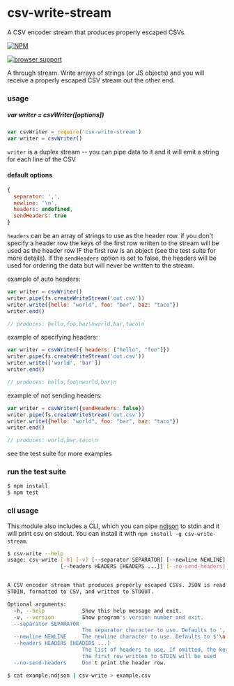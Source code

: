 # csv-write-stream

A CSV encoder stream that produces properly escaped CSVs.

[![NPM](https://nodei.co/npm/csv-write-stream.png)](https://nodei.co/npm/csv-write-stream/)

[![browser support](http://ci.testling.com/maxogden/csv-write-stream.png)](http://ci.testling.com/maxogden/csv-write-stream)

A through stream. Write arrays of strings (or JS objects) and you will receive a properly escaped CSV stream out the other end.

### usage

##### var writer = csvWriter([options])

```js
var csvWriter = require('csv-write-stream')
var writer = csvWriter()
```

`writer` is a duplex stream -- you can pipe data to it and it will emit a string for each line of the CSV

#### default options

```js
{
  separator: ',',
  newline: '\n',
  headers: undefined,
  sendHeaders: true
}
```

`headers` can be an array of strings to use as the header row. if you don't specify a header row the keys of the first row written to the stream will be used as the header row IF the first row is an object (see the test suite for more details). if the `sendHeaders` option is set to false, the headers will be used for ordering the data but will never be written to the stream.

example of auto headers:

```js
var writer = csvWriter()
writer.pipe(fs.createWriteStream('out.csv'))
writer.write({hello: "world", foo: "bar", baz: "taco"})
writer.end()

// produces: hello,foo,baz\nworld,bar,taco\n
```

example of specifying headers:

```js
var writer = csvWriter({ headers: ["hello", "foo"]})
writer.pipe(fs.createWriteStream('out.csv'))
writer.write(['world', 'bar'])
writer.end()

// produces: hello,foo\nworld,bar\n
```

example of not sending headers:

```js
var writer = csvWriter({sendHeaders: false})
writer.pipe(fs.createWriteStream('out.csv'))
writer.write({hello: "world", foo: "bar", baz: "taco"})
writer.end()

// produces: world,bar,taco\n
```

see the test suite for more examples

### run the test suite

```bash
$ npm install
$ npm test
```

### cli usage

This module also includes a CLI, which you can pipe [ndjson](http://ndjson.org)
to stdin and it will print csv on stdout. You can install it with
`npm install -g csv-write-stream`.

```bash
$ csv-write --help
usage: csv-write [-h] [-v] [--separator SEPARATOR] [--newline NEWLINE]
                 [--headers HEADERS [HEADERS ...]] [--no-send-headers]


A CSV encoder stream that produces properly escaped CSVs. JSON is read from
STDIN, formatted to CSV, and written to STDOUT.

Optional arguments:
  -h, --help            Show this help message and exit.
  -v, --version         Show program's version number and exit.
  --separator SEPARATOR
                        The separator character to use. Defaults to ','.
  --newline NEWLINE     The newline character to use. Defaults to $'\n'.
  --headers HEADERS [HEADERS ...]
                        The list of headers to use. If omitted, the keys of
                        the first row written to STDIN will be used
  --no-send-headers     Don't print the header row.
```

```bash
$ cat example.ndjson | csv-write > example.csv
```
